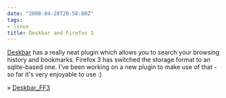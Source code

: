 ```yaml
---
date: "2008-04-28T20:58:00Z"
tags:
- linux
title: Deskbar and Firefox 3
---
```


[Deskbar](raphael.slinckx.net/deskbar/) has a really neat plugin which allows
you to search your browsing history and bookmarks. Firefox 3 has switched the
storage format to an sqlite-based one. I've been working on a new plugin to
make use of that - so far it's very enjoyable to use :)

» [Deskbar_FF3](http://github.com/lutzky/deskbar_ff3)
